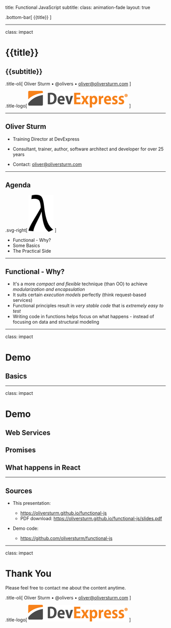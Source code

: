 title: Functional JavaScript
subtitle:
class: animation-fade
layout: true

<!-- This slide will serve as the base layout for all your slides -->

.bottom-bar[
{{title}}
]

---

class: impact

# {{title}}

## {{subtitle}}

.title-oli[
Oliver Sturm &bull; @olivers &bull; oliver@oliversturm.com
]

.title-logo[
<img src="template/devexpress.png" id="devexpress" alt="DevExpress">
]

---

## Oliver Sturm

- Training Director at DevExpress
- Consultant, trainer, author, software architect and developer for over 25 years

- Contact: oliver@oliversturm.com

---

## Agenda

.svg-right[
![Lambda](lambda.svg)
]

- Functional - Why?
- Some Basics
- The Practical Side

---

## Functional - Why?

- It's a more _compact and flexible_ technique (than OO) to achieve _modularization and encapsulation_
- It suits certain _execution models_ perfectly (think request-based services)
- Functional principles result in _very stable code_ that is _extremely easy to test_
- Writing code in functions helps focus on what happens - instead of focusing on data and structural modeling

---

class: impact

# Demo

## Basics

---

class: impact

# Demo

## Web Services

## Promises

## What happens in React

---

## Sources

- This presentation:

  - https://oliversturm.github.io/functional-js
  - PDF download: https://oliversturm.github.io/functional-js/slides.pdf

- Demo code:

  - https://github.com/oliversturm/functional-js

---

class: impact

# Thank You

Please feel free to contact me about the content anytime.

.title-oli[
Oliver Sturm &bull; @olivers &bull; oliver@oliversturm.com
]

.title-logo[
<img src="template/devexpress.png" id="devexpress" alt="DevExpress">
]
